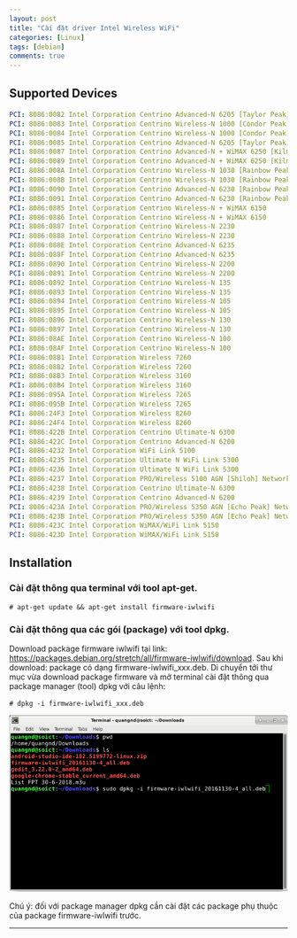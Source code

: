 ```yaml
---
layout: post
title: "Cài đặt driver Intel Wireless WiFi"
categories: [Linux]
tags: [debian]
comments: true
---
```


<a name="sd"></a>

## Supported Devices

```yaml
PCI: 8086:0082 Intel Corporation Centrino Advanced-N 6205 [Taylor Peak]
PCI: 8086:0083 Intel Corporation Centrino Wireless-N 1000 [Condor Peak]
PCI: 8086:0084 Intel Corporation Centrino Wireless-N 1000 [Condor Peak]
PCI: 8086:0085 Intel Corporation Centrino Advanced-N 6205 [Taylor Peak]
PCI: 8086:0087 Intel Corporation Centrino Advanced-N + WiMAX 6250 [Kilmer Peak]
PCI: 8086:0089 Intel Corporation Centrino Advanced-N + WiMAX 6250 [Kilmer Peak]
PCI: 8086:008A Intel Corporation Centrino Wireless-N 1030 [Rainbow Peak]
PCI: 8086:008B Intel Corporation Centrino Wireless-N 1030 [Rainbow Peak]
PCI: 8086:0090 Intel Corporation Centrino Advanced-N 6230 [Rainbow Peak]
PCI: 8086:0091 Intel Corporation Centrino Advanced-N 6230 [Rainbow Peak]
PCI: 8086:0885 Intel Corporation Centrino Wireless-N + WiMAX 6150
PCI: 8086:0886 Intel Corporation Centrino Wireless-N + WiMAX 6150
PCI: 8086:0887 Intel Corporation Centrino Wireless-N 2230
PCI: 8086:0888 Intel Corporation Centrino Wireless-N 2230
PCI: 8086:088E Intel Corporation Centrino Advanced-N 6235
PCI: 8086:088F Intel Corporation Centrino Advanced-N 6235
PCI: 8086:0890 Intel Corporation Centrino Wireless-N 2200
PCI: 8086:0891 Intel Corporation Centrino Wireless-N 2200
PCI: 8086:0892 Intel Corporation Centrino Wireless-N 135
PCI: 8086:0893 Intel Corporation Centrino Wireless-N 135
PCI: 8086:0894 Intel Corporation Centrino Wireless-N 105
PCI: 8086:0895 Intel Corporation Centrino Wireless-N 105
PCI: 8086:0896 Intel Corporation Centrino Wireless-N 130
PCI: 8086:0897 Intel Corporation Centrino Wireless-N 130
PCI: 8086:08AE Intel Corporation Centrino Wireless-N 100
PCI: 8086:08AF Intel Corporation Centrino Wireless-N 100
PCI: 8086:08B1 Intel Corporation Wireless 7260
PCI: 8086:08B2 Intel Corporation Wireless 7260
PCI: 8086:08B3 Intel Corporation Wireless 3160
PCI: 8086:08B4 Intel Corporation Wireless 3160
PCI: 8086:095A Intel Corporation Wireless 7265
PCI: 8086:095B Intel Corporation Wireless 7265
PCI: 8086:24F3 Intel Corporation Wireless 8260
PCI: 8086:24F4 Intel Corporation Wireless 8260
PCI: 8086:422B Intel Corporation Centrino Ultimate-N 6300
PCI: 8086:422C Intel Corporation Centrino Advanced-N 6200
PCI: 8086:4232 Intel Corporation WiFi Link 5100
PCI: 8086:4235 Intel Corporation Ultimate N WiFi Link 5300
PCI: 8086:4236 Intel Corporation Ultimate N WiFi Link 5300
PCI: 8086:4237 Intel Corporation PRO/Wireless 5100 AGN [Shiloh] Network Connection
PCI: 8086:4238 Intel Corporation Centrino Ultimate-N 6300
PCI: 8086:4239 Intel Corporation Centrino Advanced-N 6200
PCI: 8086:423A Intel Corporation PRO/Wireless 5350 AGN [Echo Peak] Network Connection
PCI: 8086:423B Intel Corporation PRO/Wireless 5350 AGN [Echo Peak] Network Connection
PCI: 8086:423C Intel Corporation WiMAX/WiFi Link 5150
PCI: 8086:423D Intel Corporation WiMAX/WiFi Link 5150
```

<!--more-->

<a name="installation"></a>

## Installation

<a name="tool-apt-get"></a>

### Cài đặt thông qua terminal với tool apt-get.

```liquid
# apt-get update && apt-get install firmware-iwlwifi
```
<a name="tool-dpkg"></a>

### Cài đặt thông qua các gói (package) với tool dpkg.

Download package firmware iwlwifi tại link: https://packages.debian.org/stretch/all/firmware-iwlwifi/download.
Sau khi download: package có dạng firmware-iwlwifi_xxx.deb.
Di chuyển tới thư mục vừa download package firmware và mở terminal cài đặt thông qua package manager (tool) dpkg với câu lệnh:

```liquid
# dpkg -i firmware-iwlwifi_xxx.deb
```
  ![Firmware](https://raw.githubusercontent.com/qndev/blog/gh-pages/images/posts/firmware.png)

Chú ý: đối với package manager dpkg cần cài đặt các package phụ thuộc của package firmware-iwlwifi trước.

---
